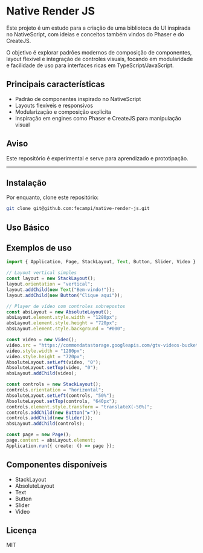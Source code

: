 # Native Render JS

Este projeto é um estudo para a criação de uma biblioteca de UI inspirada no NativeScript, com ideias e conceitos também vindos do Phaser e do CreateJS.

O objetivo é explorar padrões modernos de composição de componentes, layout flexível e integração de controles visuais, focando em modularidade e facilidade de uso para interfaces ricas em TypeScript/JavaScript.

## Principais características
- Padrão de componentes inspirado no NativeScript
- Layouts flexíveis e responsivos
- Modularização e composição explícita
- Inspiração em engines como Phaser e CreateJS para manipulação visual

## Aviso
Este repositório é experimental e serve para aprendizado e prototipação.

---


## Instalação

Por enquanto, clone este repositório:
```sh
git clone git@github.com:fecampi/native-render-js.git
```

## Uso Básico

## Exemplos de uso

```typescript
import { Application, Page, StackLayout, Text, Button, Slider, Video }  from "native-render-core";

// Layout vertical simples
const layout = new StackLayout();
layout.orientation = "vertical";
layout.addChild(new Text("Bem-vindo!"));
layout.addChild(new Button("Clique aqui"));

// Player de vídeo com controles sobrepostos
const absLayout = new AbsoluteLayout();
absLayout.element.style.width = "1280px";
absLayout.element.style.height = "720px";
absLayout.element.style.background = "#000";

const video = new Video();
video.src = "https://commondatastorage.googleapis.com/gtv-videos-bucket/sample/BigBuckBunny.mp4";
video.style.width = "1280px";
video.style.height = "720px";
AbsoluteLayout.setLeft(video, "0");
AbsoluteLayout.setTop(video, "0");
absLayout.addChild(video);

const controls = new StackLayout();
controls.orientation = "horizontal";
AbsoluteLayout.setLeft(controls, "50%");
AbsoluteLayout.setTop(controls, "640px");
controls.element.style.transform = "translateX(-50%)";
controls.addChild(new Button("▶"));
controls.addChild(new Slider());
absLayout.addChild(controls);

const page = new Page();
page.content = absLayout.element;
Application.run({ create: () => page });
```

## Componentes disponíveis

- StackLayout
- AbsoluteLayout
- Text
- Button
- Slider
- Video


## Licença
MIT
